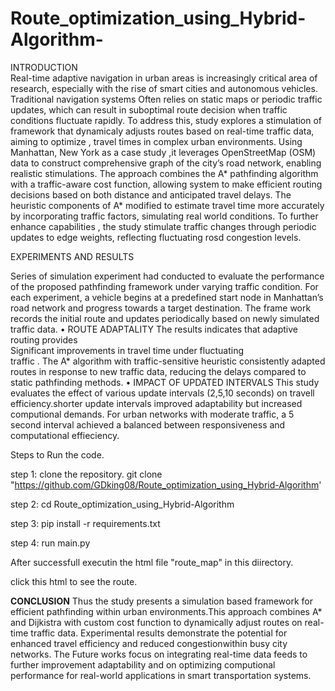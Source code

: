 # Route_optimization_using_Hybrid-Algorithm-
INTRODUCTION  
              Real-time adaptive navigation in urban areas is 
increasingly critical area of research, especially with the 
rise of smart cities and  autonomous vehicles. Traditional 
navigation systems Often relies on static maps or periodic 
traffic updates, which can result in suboptimal route 
decision when traffic conditions fluctuate rapidly. To 
address this, study explores a stimulation of framework 
that dynamicaly adjusts routes based on real-time traffic 
data, aiming to optimize , travel times in complex urban 
environments. Using Manhattan, New York as a case 
study ,it leverages OpenStreetMap (OSM) data to 
construct comprehensive graph of the city’s road 
network, enabling realistic stimulations. 
  The approach combines the A* pathfinding 
algorithm with a traffic-aware cost function, allowing 
system to make efficient routing decisions based on both 
distance and anticipated travel delays. The heuristic 
components of A* modified to estimate travel time more 
accurately by incorporating traffic factors, simulating real
world conditions. To further enhance capabilities , the 
study stimulate traffic changes through periodic updates 
to edge weights, reflecting fluctuating rosd congestion 
levels. 

EXPERIMENTS AND RESULTS 

    
    
  Series of simulation experiment had conducted 
to evaluate the performance of the proposed pathfinding 
framework under varying traffic condition. For each 
experiment, a vehicle begins at a predefined start node in 
Manhattan’s road network and progress towards a target 
destination. The frame work records the initial route and 
updates periodically based on newly simulated traffic data. 
• ROUTE ADAPTALITY 
                 The results indicates that adaptive routing provides     
Significant improvements in travel time under fluctuating       
traffic . The A* algorithm with traffic-sensitive heuristic 
consistently adapted routes in response to new traffic data, 
reducing the delays compared to static pathfinding methods. 
• IMPACT OF UPDATED INTERVALS 
                  This study evaluates the effect of various update 
intervals (2,5,10 seconds) on travell efficiency.shorter update 
intervals improved adaptability but increased computional 
demands. For urban networks with moderate traffic, a 5 
second interval achieved a balanced between responsiveness 
and computational effieciency.


Steps to Run the code.

step 1:  clone the repository.
          git clone "https://github.com/GDking08/Route_optimization_using_Hybrid-Algorithm'
          
step 2: cd Route_optimization_using_Hybrid-Algorithm

step 3: pip install -r requirements.txt

step 4: run main.py

After successfull executin the html file "route_map" in this diirectory.

click this html to see the route.



  
   **CONCLUSION**
   Thus the study presents a simulation based framework 
for efficient pathfinding within urban environments.This 
approach combines A* and Dijkistra with custom cost function 
to dynamically adjust routes on real-time traffic data. 
Experimental results demonstrate the potential for enhanced 
travel efficiency and reduced congestionwithin busy city 
networks. The Future works focus on integrating real-time 
data feeds to further improvement adaptability and on 
optimizing computional performance for real-world 
applications in smart transportation systems. 




